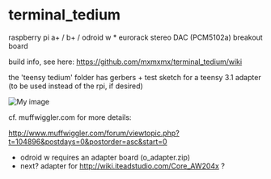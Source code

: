 terminal_tedium
===============


raspberry pi a+ / b+ / odroid w * eurorack stereo DAC (PCM5102a) breakout board


build info, see here: https://github.com/mxmxmx/terminal_tedium/wiki

the 'teensy tedium' folder has gerbers + test sketch for a teensy 3.1 adapter (to be used instead of the rpi, if desired)

![My image](https://farm6.staticflickr.com/5602/15151692744_667437ae88_b.jpg)



cf. muffwiggler.com for more details:

http://www.muffwiggler.com/forum/viewtopic.php?t=104896&postdays=0&postorder=asc&start=0


* odroid w requires an adapter board (o_adapter.zip)
* next? adapter for http://wiki.iteadstudio.com/Core_AW204x ?
